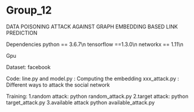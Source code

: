 # Group_12
DATA POISONING ATTACK AGAINST  GRAPH EMBEDDING BASED LINK PREDICTION

Dependencies
  python == 3.6.7\n
  tensorflow ==1.3.0\n
  networkx == 1.11\n
  
  Gpu

Dataset:
  facebook

Code:
  line.py  and model.py : Computing the embedding
  xxx_attack.py : Different ways to attack the social network 
  
Training:
 1.random attack:
    python random_attack.py
 2.target attack:
    python target_attack.py
 3.available attack
    python available_attack.py
